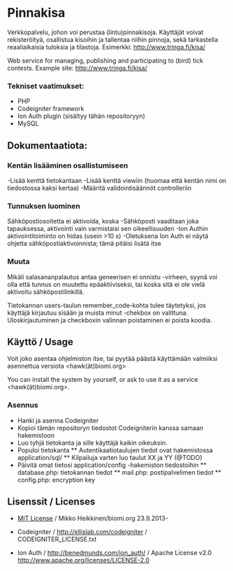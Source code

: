 
Pinnakisa
=========

Verkkopalvelu, johon voi perustaa (lintu)pinnakisoja. Käyttäjät voivat rekisteröityä, osallistua kisoihin ja tallentaa niihin pinnoja, sekä tarkastella reaaliaikaisia tuloksia ja tilastoja. Esimerkki: http://www.tringa.fi/kisa/ 

Web service for managing, publishing and participating to (bird) tick contests. Example site: http://www.tringa.fi/kisa/

### Tekniset vaatimukset:

* PHP
* Codeigniter framework
* Ion Auth plugin (sisältyy tähän repositoryyn)
* MySQL

Dokumentaatiota:
---------------

### Kentän lisääminen osallistumiseen
-Lisää kenttä tietokantaan
-Lisää kenttä viewiin (huomaa että kentän nimi on tiedostossa kaksi kertaa)
-Määritä validointisäännöt controlleriin


### Tunnuksen luominen

Sähköpostiosoitetta ei aktivoida, koska
-Sähköposti vaaditaan joka tapauksessa, aktivointi vain varmistaisi sen oikeellisuuden
-Ion Authin aktivointitoiminto on hidas (usein >10 s)
-Oletuksena Ion Auth ei näytä ohjetta sähköpostiaktivoinnista; tämä pitäisi lisätä itse

### Muuta

Mikäli salasananpalautus antaa geneerisen ei onnistu -virheen, syynä voi olla että tunnus on muutettu epäaktiiviseksi, tai koska sitä ei ole vielä aktivoitu sähköpostilinkillä.

Tietokannan users-taulun remember_code-kohta tulee täytetyksi, jos käyttäjä kirjautuu sisään ja muista minut -chekbox on valittuna. Uloskirjautuminen ja checkboxin valinnan poistaminen ei poista koodia.

Käyttö / Usage
--------------

Voit joko asentaa ohjelmiston itse, tai pyytää päästä käyttämään valmiiksi asennettua versiota <hawk(ät)biomi.org>

You can install the system by yourself, or ask to use it as a service <hawk(ät)biomi.org>.

### Asennus
* Hanki ja asenna Codeigniter
* Kopioi tämän repositoryn tiedostot Codeigniterin kanssa samaan hakemistoon
* Luo tyhjä tietokanta ja sille käyttäjä kaikin oikeuksin.
* Populoi tietokanta
** Autentikaatiotaulujen tiedot ovat hakemistossa application/sql/
** Kilpailuja varten luo taulut XX ja YY (@TODO)
* Päivitä omat tietosi application/config -hakemiston tiedostoihin
** database.php: tietokannan tiedot
** mail.php: postipalvelimen tiedot
** config.php: encryption key


Lisenssit / Licenses
--------------------
* [MIT License](LICENSE.md) / 
Mikko Heikkinen/biomi.org 23.9.2013-

* Codeigniter / http://ellislab.com/codeigniter / CODEIGNITER_LICENSE.txt 
* Ion Auth / http://benedmunds.com/ion_auth/ / Apache License v2.0 http://www.apache.org/licenses/LICENSE-2.0
